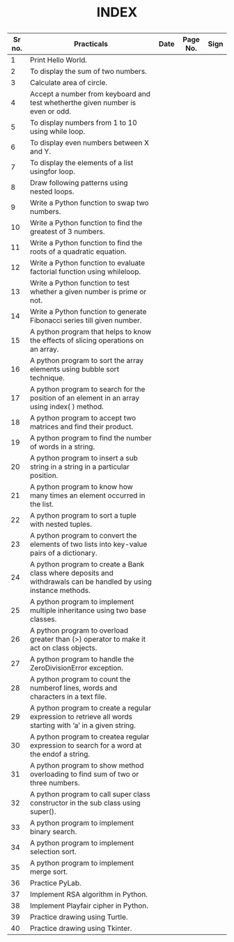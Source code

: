 ## <p align="center" style="font-size:30px"><b>INDEX</b></p>


Sr no. | Practicals | Date | Page No. | Sign 
-------|------------|------|----------|-----
1| Print Hello World.| |
2| To display the sum of two numbers.| |
3| Calculate area of circle.| |
4| Accept a number from keyboard and test whetherthe given number is even or odd.| |
5| To display numbers from 1 to 10 using while loop.| |
6| To display even numbers between X and Y.| |
7| To display the elements of a list usingfor loop.| |
8| Draw following patterns using nested loops.| |
9| Write a Python function to swap two numbers.| |
10| Write a Python function to find the greatest of 3 numbers.| |
11| Write a Python function to find the roots of a quadratic equation.| |
12| Write a Python function to evaluate factorial function using whileloop.| |
13| Write a Python function to test whether a given number is prime or not.| |
14| Write a Python function to generate Fibonacci series till given number.| |
15| A python program that helps to know the effects of slicing operations on an array.| |
16| A python program to sort the array elements using bubble sort technique.| |
17| A python program to search for the position of an element in an array using index( ) method.| |
18| A python program to accept two matrices and find their product.| |
19| A python program to find the number of words in a string.| |
20| A python program to insert a sub string in a string in a particular position.| |
21| A python program to know how many times an element occurred in the list.| |
22| A python program to sort a tuple with nested tuples.| |
23| A python program to convert the elements of two lists into key-value pairs of a dictionary.| |
24| A python program to create a Bank class where deposits and withdrawals can be handled by using instance methods.| |
25| A python program to implement multiple inheritance using two base classes.| |
26| A python program to overload greater than (>) operator to make it act on class objects.| |
27| A python program to handle the ZeroDivisionError exception.| |
28| A python program to count the numberof lines, words and characters in a text file.| |
29| A python program to create a regular expression to retrieve all words starting with ‘a’ in a given string.| |
30| A python program to createa regular expression to search for a word at the endof a string.| |
31| A python program to show method overloading to find sum of two or three numbers.| |
32| A python program to call super class constructor in the sub class using super().| | |
33| A python program to implement binary search.| |
34| A python program to implement selection sort.| |
35| A python program to implement merge sort.| |
36| Practice PyLab.| |
37| Implement RSA algorithm in Python.| |
38| Implement Playfair cipher in Python.| |
39| Practice drawing using Turtle.| |
40| Practice drawing using Tkinter.| |
